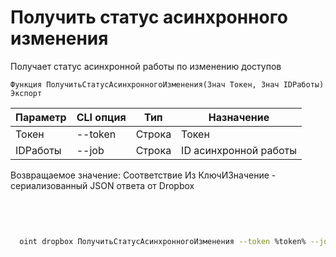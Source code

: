 ﻿---
sidebar_position: 5
---

# Получить статус асинхронного изменения
 Получает статус асинхронной работы по изменению доступов



`Функция ПолучитьСтатусАсинхронногоИзменения(Знач Токен, Знач IDРаботы) Экспорт`

  | Параметр | CLI опция | Тип | Назначение |
  |-|-|-|-|
  | Токен | --token | Строка | Токен |
  | IDРаботы | --job | Строка | ID асинхронной работы |

  
  Возвращаемое значение:   Соответствие Из КлючИЗначение - сериализованный JSON ответа от Dropbox

<br/>




```bsl title="Пример кода"

```
        


```sh title="Пример команды CLI"
    
  oint dropbox ПолучитьСтатусАсинхронногоИзменения --token %token% --job %job%

```

```json title="Результат"

```
